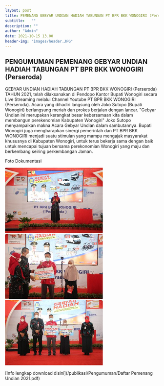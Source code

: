 ```yaml
---
layout: post
title: PEMENANG GEBYAR UNDIAN HADIAH TABUNGAN PT BPR BKK WONOGIRI (Perseroda) TAHUN 2021
subtitle:   ""
description: ""
author: "Admin"
date: 2021-10-15 13.00
header-img: "images/header.JPG"
---
```



## PENGUMUMAN PEMENANG GEBYAR UNDIAN HADIAH TABUNGAN PT BPR BKK WONOGIRI (Perseroda)

GEBYAR UNDIAN HADIAH TABUNGAN PT BPR BKK WONOGIRI (Perseroda) TAHUN 2021, telah dilaksanakan di Pendopo Kantor Bupati Wonogiri secara Live Streaming melalui Channel Youtube PT BPR BKK WONOGIRI (Perseroda). Acara yang dihadiri langsung oleh Joko Sutopo (Bupati Wonogiri) berlangsung meriah dan prokes berjalan dengan lancar. "Gebyar Undian ini merupakan kerangkat besar kebersamaan kita dalam membangun perekenomian Kabupaten Wonogiri" Joko Sutopo menyampaikan makna Acara Gebyar Undian dalam sambutannya. Bupati Wonogiri juga mengharapkan sinergi pemerintah dan PT BPR BKK WONOGIRI menjadi suatu stimulan yang mampu mengajak masyarakat khususnya di Kabupaten Wonogiri, untuk terus bekerja sama dengan baik untuk mencapai tujuan bersama perekonomian Wonogiri yang maju dan berkembang seiring perkembangan Jaman.


Foto Dokumentasi

<img src="/images/undian/dirut.jpg" class="img-responsive img-centered" alt="">

<img src="/images/undian/csr.jpg" class="img-responsive img-centered" alt="">

<img src="/images/undian/csr1.jpg" class="img-responsive img-centered" alt="">



[Info lengkap download disini](/publikasi/Pengumuman/Daftar Pemenang Undian  2021.pdf)



